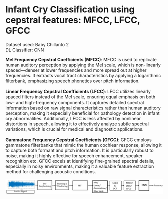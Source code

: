 # Infant Cry Classification using cepstral features: MFCC, LFCC, GFCC

Dataset used: Baby Chillanto 2<br>
DL Classifier: CNN

**Mel Frequency Cepstral Coefficients (MFCC)**: MFCC is used to replicate human auditory perception by applying the Mel scale, which is non-linearly spaced—denser at lower frequencies and more spread out at higher frequencies. It extracts vocal tract characteristics by applying a logarithmic filterbank, emphasizing speech phonetics over pitch information.
<br>
<br>
**Linear Frequency Cepstral Coefficients (LFCC)**: LFCC utilizes linearly spaced filters instead of the Mel scale, ensuring equal emphasis on both low- and high-frequency components. It captures detailed spectral information based on raw signal characteristics rather than human auditory perception, making it especially beneficial for pathology detection in infant cry abnormalities. Additionally, LFCC is less affected by nonlinear distortions in speech, allowing it to effectively analyze subtle spectral variations, which is crucial for medical and diagnostic applications.
<br>
<br>
**Gammatone Frequency Cepstral Coefficients (GFCC)**: GFCC employs gammatone filterbanks that mimic the human cochlear response, allowing it to capture both formant and pitch information. It is particularly robust to noise, making it highly effective for speech enhancement, speaker recognition etc. GFCC excels at identifying fine-grained spectral details, especially in noisy environments, making it a valuable feature extraction method for challenging acoustic conditions.


![**Functional Block Diagram of the Project**](./block_diagram_CNN_ICC.jpg)
